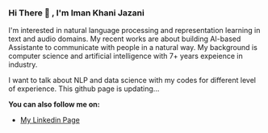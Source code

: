 ### Hi There 👋 , I'm Iman Khani Jazani

I'm interested in natural language processing and representation learning in text and audio domains. My recent works are about building AI-based Assistante to communicate with people in a natural way. My background is computer science and artificial intelligence with 7+ years expeience in industry.

I want to talk about NLP and data science with my codes for different level of experience. This github page is updating...  

**You can also follow me on:**
- [My Linkedin Page](https://linkedin.com/in/imankhanijazani/)

